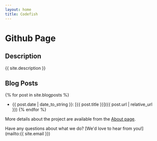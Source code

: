 ```yaml
---
layout: home
title: Codefish
---
```


# Github Page

## Description
{{ site.description }}

## Blog Posts
{% for post in site.blogposts %}
- {{ post.date | date_to_string }}: [{{ post.title }}]({{ post.url | relative_url }})
{% endfor %}


More details about the project are available from the [About page](about).

Have any questions about what we do? [We'd love to hear from you!](mailto:{{ site.email }})
